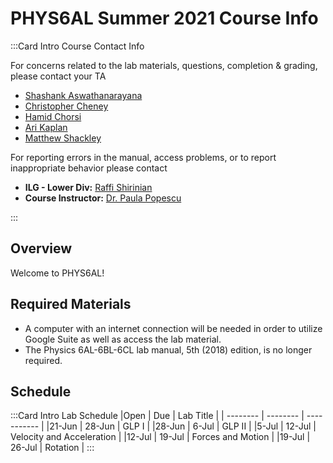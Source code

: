 # PHYS6AL Summer 2021 Course Info

:::Card Intro Course Contact Info

For concerns related to the lab materials, questions, completion & grading, please contact your TA
- [Shashank Aswathanarayana](mailto:shashankaswath@ucsb.edu)
- [Christopher Cheney](mailto:crcheney@ucsb.edu)
- [Hamid Chorsi](mailto:hamidchorsi@ucsb.edu)
- [Ari Kaplan](mailto:arikaplan@ucsb.edu)
- [Matthew Shackley](mailto:shackley@ucsb.edu)

For reporting errors in the manual, access problems, or to report inappropriate behavior please contact
 - **ILG - Lower Div:**  [Raffi Shirinian](mailto:kapawlak@ucsb.edu) 
 - **Course Instructor:**   [Dr. Paula Popescu](mailto:ppopescu@physics.ucsb.edu) 

:::


## Overview

Welcome to PHYS6AL! 

## Required Materials


- A computer with an internet connection will be needed in order to utilize Google Suite as well as access the lab material.
- The Physics 6AL-6BL-6CL lab manual, 5th (2018) edition, is no longer required.





## Schedule

:::Card Intro Lab Schedule 
|Open      | Due      | Lab Title   |
| -------- | -------- | ----------- | 
|21-Jun    | 28-Jun   | GLP I    |
|28-Jun    | 6-Jul    | GLP II  | 
|5-Jul     | 12-Jul   | Velocity and Acceleration      | 
|12-Jul    | 19-Jul   | Forces and Motion | 
|19-Jul    | 26-Jul   | Rotation     | 
:::


